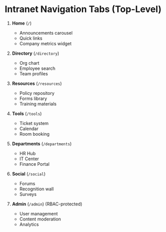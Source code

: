 <!-- @format -->

# Intranet Navigation Tabs (Top-Level)

1. **Home** (`/`)

   - Announcements carousel
   - Quick links
   - Company metrics widget

2. **Directory** (`/directory`)

   - Org chart
   - Employee search
   - Team profiles

3. **Resources** (`/resources`)

   - Policy repository
   - Forms library
   - Training materials

4. **Tools** (`/tools`)

   - Ticket system
   - Calendar
   - Room booking

5. **Departments** (`/departments`)

   - HR Hub
   - IT Center
   - Finance Portal

6. **Social** (`/social`)

   - Forums
   - Recognition wall
   - Surveys

7. **Admin** (`/admin`) (RBAC-protected)
   - User management
   - Content moderation
   - Analytics
